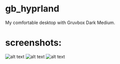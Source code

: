 # gb_hyprland

My comfortable desktop with Gruvbox Dark Medium.

# screenshots:
![alt text](./screenshots/1.png "shot1")
![alt text](./screenshots/2.png "shot2")
![alt text](./screenshots/3.png "shot3")
